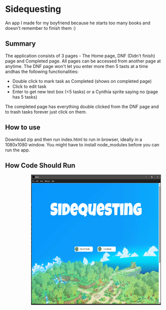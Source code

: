 # Sidequesting 
An app I made for my boyfriend because he starts too many books and doesn't remember to finish them :)
## Summary 
The application consists of 3 pages - The Home page, DNF (Didn't finish) page and Completed page. All pages can be accessed from another page at anytime.
The DNF page won't let you enter more then 5 tasts at a time andhas the following functionalities:

<ul>
  <li>Double click to mark task as Completed (shows on completed page)</li>
  <li>Click to edit task </li>
  <li>Enter to get new text box (<5 tasks) or a Cynthia sprite saying no (page has 5 tasks)</li>
</ul>
    
The completed page has everything double clicked from the DNF page and to trash tasks forever just click on them.
## How to use
Download zip and then run index.html to run in browser, ideally in a 1080x1080 window. 
You might have to install node_modules before you can run the app.
## How Code Should Run 
<p><img src="Screenshot 2025-06-02 182557.png" style="float:right;width:420px;height:420px;"></p>

